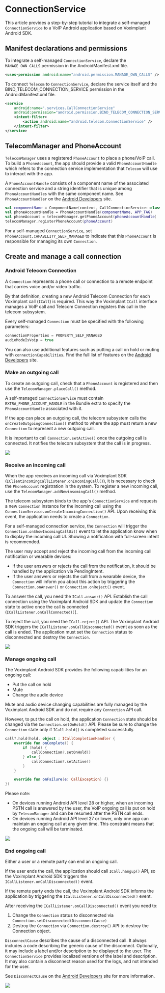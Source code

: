 # ConnectionService
This article provides a step-by-step tutorial to integrate a self-managed `ConnectionService` to a VoIP Android application based on Voximplant Android SDK.

## Manifest declarations and permissions
To integrate a self-managed `ConnectionService`, declare the `MANAGE_OWN_CALLS` permission in the AndroidManifest.xml file.
```XML
<uses-permission android:name="android.permission.MANAGE_OWN_CALLS" />
```
To connect `Telecom` to `ConnectionService`, declare the service itself and the BIND_TELECOM_CONNECTION_SERVICE permission in the AndroidManifest.xml file.
```XML
<service
    android:name=".services.CallConnectionService"
    android:permission="android.permission.BIND_TELECOM_CONNECTION_SERVICE">
    <intent-filter>
        <action android:name="android.telecom.ConnectionService" />
    </intent-filter>
</service>
```

## TelecomManager and PhoneAccount
`TelecomManager` uses a registered `PhoneAccount` to place a phone/VoIP call. To build a `PhoneAccount`, the app should provide a valid `PhoneAccountHandle` which refers to the connection service implementation that `Telecom` will use to interact with the app.

A `PhoneAccountHandle` consists of a component name of the associated connection service and a string identifier that is unique among `PhoneAccountHandles` with the same component name. See `PhoneAccountHandler` on the [Android Developers](https://developer.android.com/reference/android/telecom/PhoneAccountHandle) site.

```Kotlin
val componentName = ComponentName(context, CallConnectionService::class.java)
val phoneAccountHandle = PhoneAccountHandle(componentName, APP_TAG)
val phoneAccount = telecomManager.getPhoneAccount(phoneAccountHandle)
telecomManager.registerPhoneAccount(phoneAccount)
```
For a self-managed `ConnectionService`, set `PhoneAccount.CAPABILITY_SELF_MANAGED` to indicate that this `PhoneAccount` is responsible for managing its own `Connection`.

## Create and manage a call connection

### Android Telecom Connection
A `Connection` represents a phone call or connection to a remote endpoint that carries voice and/or video traffic.

By that definition, creating a new Android Telecom Connection for each Voximplant call (`ICall`) is required. This way the Voximplant `ICall` interface manages a VoIP call and Telecom Connection registers this call in the telecom subsystem.

Every self-managed `Connection` must be specified with the following parameters:
```Kotlin
connectionProperties = PROPERTY_SELF_MANAGED
audioModeIsVoip = true
```

You can also use additional features such as putting a call on hold or muting with `connectionCapabilities`. Find the full list of features on the [Android Developers](https://developer.android.com/reference/android/telecom/Connection) site.

### Make an outgoing call
To create an outgoing call, check that a `PhoneAccount` is registered and then use the `TelecomManager.placeCall()` method.

A self-managed `ConnectionService` must contain `EXTRA_PHONE_ACCOUNT_HANDLE` in the Bundle extra to specify the `PhoneAccountHandle` associated with it.

If the app can place an outgoing call, the telecom subsystem calls the `onCreateOutgoingConnection()` method to where the app must return a new `Connection` to represent a new outgoing call.

It is important to call `Connection.setActive()` once the outgoing call is connected. It notifies the telecom subsystem that the call is in progress.

<img src="../screenshots/schemes/connection_scheme_outgoing_call.png">

### Receive an incoming call
When the app receives an incoming call via Voximplant SDK (`IClientIncomingCallListener.onIncomingCall()`), it is necessary to check the `PhoneAccount` registration in the system. To register a new incoming call, use the `TelecomManager.addNewinsomingCall()` method.

The telecom subsystem binds to the app's `ConnectionService` and requests a new `Connection` instance for the incoming call using the `ConnectionService.onCreateIncomingConnection()` API. Upon receiving this event, the application needs to create a `Connection`.

For a self-managed connection service, the `Connection` will trigger the `Connection.onShowIncomingCallUi()` event to let the application know when to display the incoming call UI. Showing a notification with full-screen intent is recommended.

The user may accept and reject the incoming call from the incoming call notification or wearable devices:
- If the user answers or rejects the call from the notification, it should be handled by the application via PendingIntent.
- If the user answers or rejects the call from a wearable device, the `Connection` will inform you about this action by triggering the `Connection.onAnswer()` or `Connection.onReject()` event.

To answer the call, you need the `ICall.answer()` API. Establish the call connection using the Voximplant Android SDK and update the `Connection` state to active once the call is connected (`ICallListener.onCallConnected()`).

To reject the call, you need the `ICall.reject()` API. The Voximplant Android SDK triggers the `ICallListener.onCallDisconnected()` event as soon as the call is ended. The application must set the `Connection` status to disconnected and destroy the `Connection`.

<img src="../screenshots/schemes/connection_scheme_incoming_call.png">

### Manage ongoing call
The Voximplant Android SDK provides the following capabilities for an ongoing call:
- Put the call on hold
- Mute
- Change the audio device

Mute and audio device changing capabilities are fully managed by the Voximplant Android SDK and do not require any `Connection` API call.

However, to put the call on hold, the application `Connection` state should be changed via the `Connection.setOnHold()` API. Please be sure to change the `Connection` state only if `ICall.hold()` is completed successfully. 

```Kotlin
call?.hold(hold, object : ICallCompletionHandler {
    override fun onComplete() {
        if (hold) {
            callConnection?.setOnHold()
        } else {
            callConnection?.setActive()
        }
    }

    override fun onFailure(e: CallException) {}
})
```

Please note:
- On devices running Android API level 28 or higher, when an incoming PSTN call is answered by the user, the VoIP ongoing call is put on hold by `TelecomManager` and can be resumed after the PSTN call ends.
- On devices running Android API level 27 or lower, only one app can maintain an ongoing call at any given time. This constraint means that the ongoing call will be terminated.

<img src="../screenshots/schemes/connection_scheme_ongoing_call.png">

### End ongoing call
Either a user or a remote party can end an ongoing call. 

If the user ends the call, the application should call `ICall.hangup()` API, so the Voximplant Android SDK triggers the `ICallListener.onCallDisconnected()` event. 

If the remote party ends the call, the Voximplant Android SDK informs the application by triggering the `ICallListener.onCallDisconnected()` event.

After receiving the `ICallListener.onCallDisconnected()` event you need to:
1. Change the `Connection` status to disconnected via `Connection.setDisconnected(DisconnectCause)`
2. Destroy the `Connection` via `Connection.destroy()` API to destroy the Connection object.

`DisconnectCause` describes the cause of a disconnected call. It always includes a code describing the generic cause of the disconnect. Optionally, it may include a label and/or description to be displayed to the user. The `ConnectionService` provides localized versions of the label and description. It may also contain a disconnect reason used for the logs, and not intended for the user.

See `DisconnectCause` on the [Android Developers](https://developer.android.com/reference/android/telecom/DisconnectCause) site for more information.

<img src="../screenshots/schemes/connection_scheme_disconnect_cause.png">
